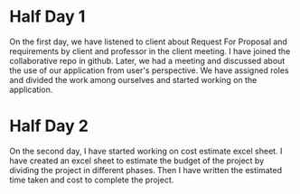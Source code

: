 # Half Day 1
On the first day, we have listened to client about Request For Proposal and requirements by client and professor in the client meeting.
I have joined the collaborative repo in github.
Later, we had a meeting and discussed about the use of our application from user's perspective.
We have assigned roles and divided the work among ourselves and started working on the application.

# Half Day 2
On the second day, I have started working on cost estimate excel sheet.
I have created an excel sheet to estimate the budget of the project by dividing the project in different phases. Then I have written the estimated time taken and cost to complete the project. 


